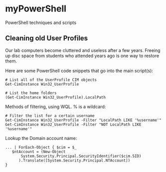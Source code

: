 # myPowerShell
PowerShell techniques and scripts

## Cleaning old User Profiles

Our lab computers become cluttered and useless after a few years.  Freeing up disc space from students who attended years ago is one way to restore them.

Here are some PowerShell code snippets that go into the main script(s):

```
# List all of the UserProfile CIM objects
Get-CimInstance Win32_UserProfile
```

```
# List the home folders
(Get-CimInstance Win32_UserProfile).LocalPath
```

Methods of filtering, using WQL.  % is a wildcard:
```
# Filter the list for a certain username
Get-CimInstance Win32_UserProfile -Filter "LocalPath LIKE '%username'"
Get-CimInstance Win32_UserProfile -Filter "NOT LocalPath LIKE '%username'"
```

Lookup the Domain account name:
```
... | ForEach-Object { $cim = $_ 
   $ntAccount = (New-Object
       System.Security.Principal.SecurityIdentifier($cim.SID)
      ).Translate([System.Security.Principal.NTAccount])
}
```
